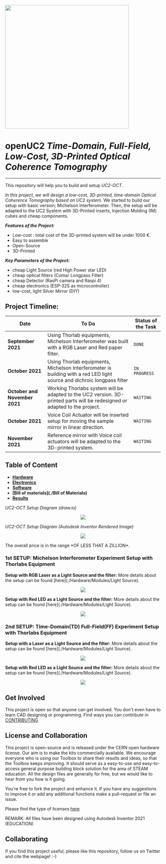 
<p align="left">
<a href="#logo" name="logo"><img src="https://raw.githubusercontent.com/bionanoimaging/UC2-GIT/master/IMAGES/UC2_logo_text.png" width="400"></a>
</p>

# openUC2 *Time-Domain, Full-Field, Low-Cost, 3D-Printed Optical Coherence Tomography*
---

This repository will help you to build and setup *UC2-OCT*.

*In this project, we will design a low-cost, 3D-printed, time-domain Optical Coherence Tomography based on UC2 system.*
We started to build our setup with basic version; Michelson Interferometer. Then, the setup will be adapted to the UC2 System with 3D-Printed inserts, Injection Molding (IM) cubes and cheap components.

***Features of the Project:***
* Low-cost : total cost of the 3D-printed system will be under 1000 €.
* Easy to assemble
* Open-Source
* 3D-Printed

***Key Parameters of the Project:***
*  cheap Light Source (red High Power star LED)
*  cheap optical filters (Comar Longpass Filter)
*  cheap Detector (RasPi camera and Raspi 4)
*  cheap electronics (ESP-32S as microcontroller)
*  low-cost, light Silver Mirror (DIY)

##         Project Timeline:

| Date | To Do | Status of the Task |
| --- | --- | --- |
| **September 2021** | Using Thorlab equipments, Michelson Interferometer was built with a RGB Laser and Red paper filter. | `DONE` |
| **October 2021** | Using Thorlab equipments, Michelson Interferometer is building with a red LED light source and dichroic longpass filter | `IN PROGRESS` |
| **October and November 2021** | Working Thorlabs system will be adapted to the UC2 version. 3D-printed parts will be redesigned or adapted to the project. | `WAITING` |
| **October 2021** | Voice Coil Actuator will be inserted setup for moving the sample mirror in linear direction. | `WAITING` |
| **November 2021** | Reference mirror with Voice coil actuators will be adapted to the 3D-printed system.  | `WAITING` |



## Table of Content
  * **[Hardware](./Hardware)**
  * **[Electronics](./Electronics)**
  * **[Software](./Software)**
  * **[Bill of materials](./Bill of Materials)**
  * **[Results](./Results)**


*UC2-OCT Setup Diagram (draw.io)*

<p align="center">
<a href="#logo" name="logo"><img src="./IMAGES/"></a>
</p>

*UC2-OCT Setup Diagram (Autodesk Inventor Rendered Image)*

<p align="center">
<a href="#logo" name="logo"><img src="./IMAGES/"></a>
</p>
The overall price is in the range *OF LESS THAT A ZILLION*.


### 1st SETUP: Michelson Interferometer Experiment Setup with Thorlabs Equipment

**Setup with RGB Laser as a Light Source and the filter:**
More details about the setup can be found [here](./Hardware/Modules/Light Source).

<p align="center">
<a href="#logo" name="logo"><img src="./IMAGES/"></a>
</p>


**Setup with Red LED as a Light Source and the filter:**
More details about the setup can be found [here](./Hardware/Modules/Light Source).

<p align="center">
<a href="#logo" name="logo"><img src="./IMAGES/"></a>
</p>

### 2nd SETUP: Time-Domain(TD) Full-Field(FF) Experiment Setup with Thorlabs Equipment

**Setup with a Laser as a Light Source and the filter:**
More details about the setup can be found [here](./Hardware/Modules/Light Source).

<p align="center">
<a href="#logo" name="logo"><img src="./IMAGES/"></a>
</p>

**Setup with Red LED as a Light Source and the filter:**
More details about the setup can be found [here](./Hardware/Modules/Light Source).

<p align="center">
<a href="#logo" name="logo"><img src="./IMAGES/"></a>
</p>


## Get Involved

This project is open so that anyone can get involved. You don't even have to learn CAD designing or programming. Find ways you can contribute in  [CONTRIBUTING](https://github.com/openUC2/UC2-GIT/blob/master/CONTRIBUTING.md)


## License and Collaboration

This project is open-source and is released under the CERN open hardware license. Our aim is to make the kits commercially available.
We encourage everyone who is using our Toolbox to share their results and ideas, so that the Toolbox keeps improving. It should serve as a easy-to-use and easy-to-access general purpose building block solution for the area of STEAM education. All the design files are generally for free, but we would like to hear from you how is it going.

You're free to fork the project and enhance it. If you have any suggestions to improve it or add any additional functions make a pull-request or file an issue.

Please find the type of licenses [here](https://github.com/openUC2/UC2-GIT/blob/master/License.md)

REMARK: All files have been designed using Autodesk Inventor 2021 (EDUCATION)


## Collaborating
If you find this project useful, please like this repository, follow us on Twitter and cite the webpage! :-)
